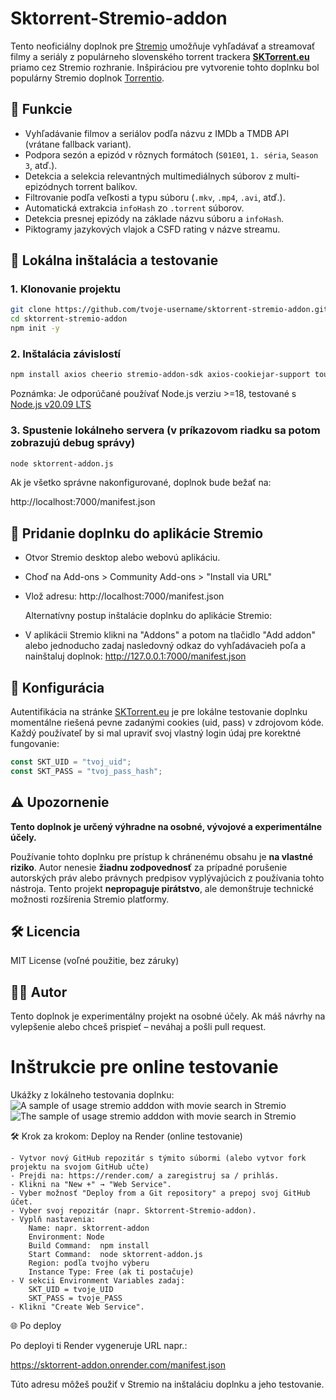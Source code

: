 # Sktorrent-Stremio-addon

Tento neoficiálny doplnok pre [Stremio](https://www.stremio.com/) umožňuje vyhľadávať a streamovať filmy a seriály z populárneho slovenského torrent trackera **[SKTorrent.eu](https://sktorrent.eu/torrent/index.php)** priamo cez Stremio rozhranie. Inšpiráciou pre vytvorenie tohto doplnku bol populárny Stremio doplnok [Torrentio](https://github.com/TheBeastLT/torrentio-scraper).

## 🔧 Funkcie
- Vyhľadávanie filmov a seriálov podľa názvu z IMDb a TMDB API (vrátane fallback variant).
- Podpora sezón a epizód v rôznych formátoch (`S01E01`, `1. séria`, `Season 3`, atď.).
- Detekcia a selekcia relevantných multimediálnych súborov z multi-epizódnych torrent balíkov.
- Filtrovanie podľa veľkosti a typu súboru (`.mkv`, `.mp4`, `.avi`, atď.).
- Automatická extrakcia `infoHash` zo `.torrent` súborov.
- Detekcia presnej epizódy na základe názvu súboru a `infoHash`.
- Piktogramy jazykových vlajok a CSFD rating v názve streamu.


## 🧪 Lokálna inštalácia a testovanie

### 1. Klonovanie projektu
```bash
git clone https://github.com/tvoje-username/sktorrent-stremio-addon.git
cd sktorrent-stremio-addon
npm init -y
```

### 2. Inštalácia závislostí

```bash
npm install axios cheerio stremio-addon-sdk axios-cookiejar-support tough-cookie bncode entities parse-torrent-file
```

Poznámka: Je odporúčané používať Node.js verziu >=18, testované s [Node.js v20.09 LTS](https://nodejs.org/en/blog/release/v20.9.0)

### 3. Spustenie lokálneho servera (v príkazovom riadku sa potom zobrazujú debug správy)
```bash
node sktorrent-addon.js
```

Ak je všetko správne nakonfigurované, doplnok bude bežať na:

http://localhost:7000/manifest.json

## 🔗 Pridanie doplnku do aplikácie Stremio

- Otvor Stremio desktop alebo webovú aplikáciu.
- Choď na Add-ons > Community Add-ons > "Install via URL"
- Vlož adresu: http://localhost:7000/manifest.json

  Alternatívny postup inštalácie doplnku do aplikácie Stremio:
- V aplikácii Stremio klikni na "Addons" a potom na tlačidlo "Add addon" alebo jednoducho zadaj nasledovný odkaz do vyhľadávacieh poľa a nainštaluj doplnok: http://127.0.0.1:7000/manifest.json

## 📁 Konfigurácia

Autentifikácia na stránke [SKTorrent.eu](https://sktorrent.eu/torrent/index.php) je pre lokálne testovanie doplnku momentálne riešená pevne zadanými cookies (uid, pass) v zdrojovom kóde. Každý používateľ by si mal upraviť svoj vlastný login údaj pre korektné fungovanie:
```js
const SKT_UID = "tvoj_uid";
const SKT_PASS = "tvoj_pass_hash";
```

## ⚠️ Upozornenie

**Tento doplnok je určený výhradne na osobné, vývojové a experimentálne účely.**

Používanie tohto doplnku pre prístup k chránenému obsahu je **na vlastné riziko**.
Autor nenesie **žiadnu zodpovednosť** za prípadné porušenie autorských práv alebo právnych predpisov vyplývajúcich z používania tohto nástroja.
Tento projekt **nepropaguje pirátstvo**, ale demonštruje technické možnosti rozšírenia Stremio platformy.

## 🛠 Licencia

MIT License (voľné použitie, bez záruky)

## 👨‍💻 Autor

Tento doplnok je experimentálny projekt na osobné účely.
Ak máš návrhy na vylepšenie alebo chceš prispieť – neváhaj a pošli pull request.

# Inštrukcie pre online testovanie

Ukážky z lokálneho testovania doplnku:
<img title="A sample of usage stremio adddon with movie search in Stremio" alt="A sample of usage stremio adddon with movie search in Stremio" src="sample1.png">
<img title="A sample of usage stremio adddon with series search in Stremio" alt="The sample of usage stremio adddon with movie search in Stremio" src="sample2.png">


🛠️ Krok za krokom: Deploy na Render (online testovanie)

    - Vytvor nový GitHub repozitár s týmito súbormi (alebo vytvor fork projektu na svojom GitHub učte)
    - Prejdi na: https://render.com/ a zaregistruj sa / prihlás.
    - Klikni na "New +" → "Web Service".
    - Vyber možnosť "Deploy from a Git repository" a prepoj svoj GitHub účet.
    - Vyber svoj repozitár (napr. Sktorrent-Stremio-addon).
    - Vyplň nastavenia:
        Name: napr. sktorrent-addon
        Environment: Node
        Build Command:	npm install
        Start Command:  node sktorrent-addon.js
        Region: podľa tvojho výberu
        Instance Type: Free (ak ti postačuje)
    - V sekcii Environment Variables zadaj:
        SKT_UID = tvoje_UID
        SKT_PASS = tvoje_PASS
    - Klikni "Create Web Service".

🌐 Po deploy

Po deployi ti Render vygeneruje URL napr.:

https://sktorrent-addon.onrender.com/manifest.json

Túto adresu môžeš použiť v Stremio na inštaláciu doplnku a jeho testovanie.
